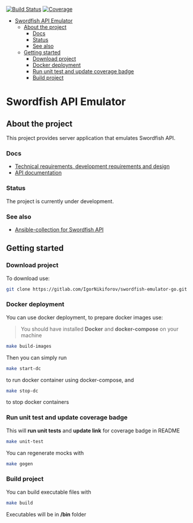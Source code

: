 [![Build Status](https://gitlab.com/IgorNikiforov/swordfish-emulator-go/badges/main/pipeline.svg?key_text=CI)](https://gitlab.com/IgorNikiforov/swordfish-emulator-go/commits/main)
[![Coverage](https://gitlab.com/IgorNikiforov/swordfish-emulator-go/badges/main/coverage.svg?key_text=Coverage)](https://gitlab.com/IgorNikiforov/swordfish-emulator-go/-/commits/main)
<!-- START doctoc generated TOC please keep comment here to allow auto update -->
<!-- DON'T EDIT THIS SECTION, INSTEAD RE-RUN doctoc TO UPDATE -->
<!--   *generated with [DocToc](https://github.com/thlorenz/doctoc)* -->

- [Swordfish API Emulator](#swordfish-api-emulator)
  - [About the project](#about-the-project)
    - [Docs](#docs)
    - [Status](#status)
    - [See also](#see-also)
  - [Getting started](#getting-started)
    - [Download project](#download-project)
    - [Docker deployment](#docker-deployment)
    - [Run unit test and update coverage badge](#run-unit-test-and-update-coverage-badge)
    - [Build project](#build-project)

<!-- END doctoc generated TOC please keep comment here to allow auto update -->

# Swordfish API Emulator

## About the project

This project provides server application that emulates Swordfish API.

### Docs

- [Technical requirements, development requirements and design](docs/design/[Swordfish%20API%20Emulator]%20Документация.pdf)
- [API documentation](api/)

### Status

The project is currently under development.

### See also

- [Ansible-collection for Swordfish API](https://gitlab.com/IgorNikiforov/swordfish_ansible_plugin)

## Getting started

### Download project

To download use:
```bash
git clone https://gitlab.com/IgorNikiforov/swordfish-emulator-go.git
```

### Docker deployment

You can use docker deployment, to prepare docker images use:
> You should have installed **Docker** and **docker-compose** on your machine

```bash
make build-images
```

Then you can simply run
```bash
make start-dc
```
to run docker container using docker-compose, and

```bash
make stop-dc
```
to stop docker containers

### Run unit test and update coverage badge

This will **run unit tests** and **update link** for coverage badge in README
```bash
make unit-test
```
You can regenerate mocks with
```bash
make gogen
```

### Build project

You can build executable files with
```bash
make build
```
Executables will be in **/bin** folder
